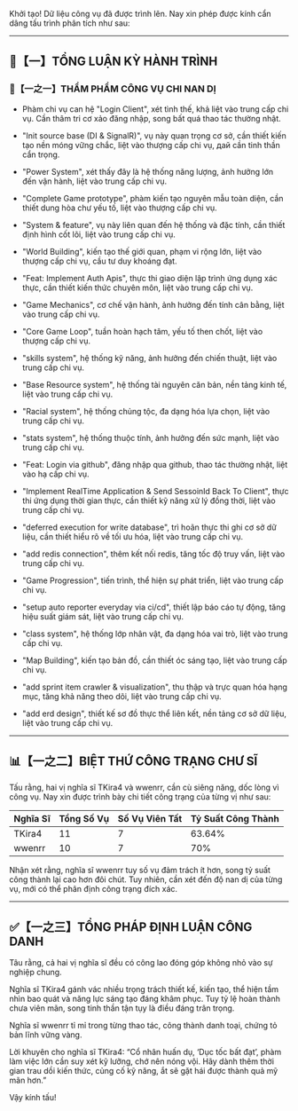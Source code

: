 Khởi tạo! Dữ liệu công vụ đã được trình lên. Nay xin phép được kính cẩn dâng tấu trình phân tích như sau:

---

## 🧾【一】TỔNG LUẬN KỲ HÀNH TRÌNH

### 🧠【一之一】THẨM PHẨM CÔNG VỤ CHI NAN DỊ

- Phàm chi vụ can hệ "Login Client", xét tình thế, khả liệt vào trung cấp chi vụ. Cần thâm tri cơ xảo đăng nhập, song bất quá thao tác thường nhật.

- "Init source base (DI & SignalR)", vụ này quan trọng cơ sở, cần thiết kiến tạo nền móng vững chắc, liệt vào thượng cấp chi vụ, дай cần tinh thần cẩn trọng.

- "Power System", xét thấy đây là hệ thống năng lượng, ảnh hưởng lớn đến vận hành, liệt vào trung cấp chi vụ.

- "Complete Game prototype", phàm kiến tạo nguyên mẫu toàn diện, cần thiết dung hòa chư yếu tố, liệt vào thượng cấp chi vụ.

- "System & feature", vụ này liên quan đến hệ thống và đặc tính, cần thiết định hình cốt lõi, liệt vào trung cấp chi vụ.

- "World Building", kiến tạo thế giới quan, phạm vi rộng lớn, liệt vào thượng cấp chi vụ, cầu tư duy khoáng đạt.

- "Feat: Implement Auth Apis", thực thi giao diện lập trình ứng dụng xác thực, cần thiết kiến thức chuyên môn, liệt vào trung cấp chi vụ.

- "Game Mechanics", cơ chế vận hành, ảnh hưởng đến tính cân bằng, liệt vào trung cấp chi vụ.

- "Core Game Loop", tuần hoàn hạch tâm, yếu tố then chốt, liệt vào thượng cấp chi vụ.

- "skills system", hệ thống kỹ năng, ảnh hưởng đến chiến thuật, liệt vào trung cấp chi vụ.

- "Base Resource system", hệ thống tài nguyên căn bản, nền tảng kinh tế, liệt vào trung cấp chi vụ.

- "Racial system", hệ thống chủng tộc, đa dạng hóa lựa chọn, liệt vào trung cấp chi vụ.

- "stats system", hệ thống thuộc tính, ảnh hưởng đến sức mạnh, liệt vào trung cấp chi vụ.

- "Feat: Login via github", đăng nhập qua github, thao tác thường nhật, liệt vào hạ cấp chi vụ.

- "Implement RealTime Application & Send SessoinId Back To Client", thực thi ứng dụng thời gian thực, cần thiết kỹ năng xử lý đồng thời, liệt vào trung cấp chi vụ.

- "deferred execution for write database", trì hoãn thực thi ghi cơ sở dữ liệu, cần thiết hiểu rõ về tối ưu hóa, liệt vào trung cấp chi vụ.

- "add redis connection", thêm kết nối redis, tăng tốc độ truy vấn, liệt vào trung cấp chi vụ.

- "Game Progression", tiến trình, thể hiện sự phát triển, liệt vào trung cấp chi vụ.

- "setup auto reporter everyday via ci/cd", thiết lập báo cáo tự động, tăng hiệu suất giám sát, liệt vào trung cấp chi vụ.

- "class system", hệ thống lớp nhân vật, đa dạng hóa vai trò, liệt vào trung cấp chi vụ.

- "Map Building", kiến tạo bản đồ, cần thiết óc sáng tạo, liệt vào trung cấp chi vụ.

- "add sprint item crawler & visualization", thu thập và trực quan hóa hạng mục, tăng khả năng theo dõi, liệt vào trung cấp chi vụ.

- "add erd design", thiết kế sơ đồ thực thể liên kết, nền tảng cơ sở dữ liệu, liệt vào trung cấp chi vụ.

---

## 📊【一之二】BIỆT THỨ CÔNG TRẠNG CHƯ SĨ

Tấu rằng, hai vị nghĩa sĩ TKira4 và wwenrr, cần cù siêng năng, dốc lòng vì công vụ. Nay xin được trình bày chi tiết công trạng của từng vị như sau:

| Nghĩa Sĩ | Tổng Số Vụ | Số Vụ Viên Tất | Tỷ Suất Công Thành |
|---|---|---|---|
| TKira4 | 11 | 7 | 63.64% |
| wwenrr | 10 | 7 | 70% |

Nhận xét rằng, nghĩa sĩ wwenrr tuy số vụ đảm trách ít hơn, song tỷ suất công thành lại cao hơn đôi chút. Tuy nhiên, cần xét đến độ nan dị của từng vụ, mới có thể phân định công trạng đích xác.

---

## ✅【一之三】TỔNG PHÁP ĐỊNH LUẬN CÔNG DANH

Tâu rằng, cả hai vị nghĩa sĩ đều có công lao đóng góp không nhỏ vào sự nghiệp chung.

Nghĩa sĩ TKira4 gánh vác nhiều trọng trách thiết kế, kiến tạo, thể hiện tầm nhìn bao quát và năng lực sáng tạo đáng khâm phục. Tuy tỷ lệ hoàn thành chưa viên mãn, song tinh thần tận tụy là điều đáng trân trọng.

Nghĩa sĩ wwenrr tỉ mỉ trong từng thao tác, công thành danh toại, chứng tỏ bản lĩnh vững vàng.

Lời khuyên cho nghĩa sĩ TKira4: “Cổ nhân huấn dụ, ‘Dục tốc bất đạt’, phàm làm việc lớn cần suy xét kỹ lưỡng, chớ nên nóng vội. Hãy dành thêm thời gian trau dồi kiến thức, củng cố kỹ năng, ắt sẽ gặt hái được thành quả mỹ mãn hơn.”

Vậy kính tấu!
